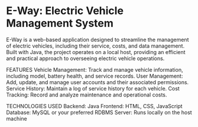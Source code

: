 # E-Way: Electric Vehicle Management System

E-Way is a web-based application designed to streamline the management of electric vehicles, including their service, costs, and data management. Built with Java, the project operates on a local host, providing an efficient and practical approach to overseeing electric vehicle operations.

FEATURES
Vehicle Management: Track and manage vehicle information, including model, battery health, and service records.
User Management: Add, update, and manage user accounts and their associated permissions.
Service History: Maintain a log of service history for each vehicle.
Cost Tracking: Record and analyze maintenance and operational costs.

TECHNOLOGIES USED
Backend: Java
Frontend: HTML, CSS, JavaScript
Database: MySQL or your preferred RDBMS
Server: Runs locally on the host machine
